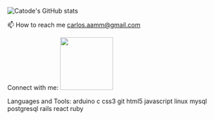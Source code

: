 ![Catode's GitHub stats](https://github-readme-stats.vercel.app/api?username=TyrUmbra&theme=dark&show_icons=true)

📫 How to reach me carlos.aamm@gmail.com

Connect with me:
<a href="https://www.linkedin.com/in/carlosaamm/" target="_blank"> <img src="[https://www.google.com/url?sa=i&url=https%3A%2F%2Fwww.stickpng.com%2Fimg%2Ficons-logos-emojis%2Ftech-companies%2Flinkedin-round-logo&psig=AOvVaw11745_oUI-MRDD2vb8JQNM&ust=1675744627209000&source=images&cd=vfe&ved=0CBAQjRxqFwoTCIiriKyJgP0CFQAAAAAdAAAAABAx](https://assets.stickpng.com/images/6297a2f1e01809629f113598.png)" width="120" height="120"/></a>

Languages and Tools:
arduino c css3 git html5 javascript linux mysql postgresql rails react ruby
